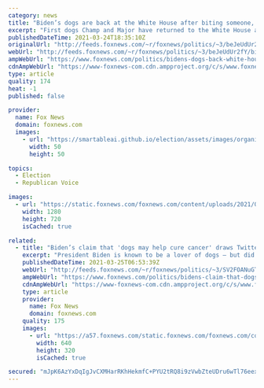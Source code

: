 ```yaml
---
category: news
title: "Biden’s dogs are back at the White House after biting someone, Psaki says"
excerpt: "First dogs Champ and Major have returned to the White House after they were sent away to Delaware following a biting incident, White House press secretary Jen Psaki said Wednesday. "
publishedDateTime: 2021-03-24T18:35:10Z
originalUrl: "http://feeds.foxnews.com/~r/foxnews/politics/~3/beJeUdUr2fY/bidens-dogs-back-white-house-after-biting-incident"
webUrl: "http://feeds.foxnews.com/~r/foxnews/politics/~3/beJeUdUr2fY/bidens-dogs-back-white-house-after-biting-incident"
ampWebUrl: "https://www.foxnews.com/politics/bidens-dogs-back-white-house-after-biting-incident.amp"
cdnAmpWebUrl: "https://www-foxnews-com.cdn.ampproject.org/c/s/www.foxnews.com/politics/bidens-dogs-back-white-house-after-biting-incident.amp"
type: article
quality: 174
heat: -1
published: false

provider:
  name: Fox News
  domain: foxnews.com
  images:
    - url: "https://smartableai.github.io/election/assets/images/organizations/foxnews.com-50x50.jpg"
      width: 50
      height: 50

topics:
  - Election
  - Republican Voice

images:
  - url: "https://static.foxnews.com/foxnews.com/content/uploads/2021/03/PsakiMONDAY.jpg"
    width: 1280
    height: 720
    isCached: true

related:
  - title: "Biden’s claim that 'dogs may help cure cancer' draws Twitter reactions"
    excerpt: "President Biden is known to be a lover of dogs – but did he recently give canines more credit than they deserve?"
    publishedDateTime: 2021-03-25T06:53:39Z
    webUrl: "http://feeds.foxnews.com/~r/foxnews/politics/~3/SV2FOANuGTk/bidens-claim-that-dogs-may-help-cure-cancer-draws-twitter-reactions"
    ampWebUrl: "https://www.foxnews.com/politics/bidens-claim-that-dogs-may-help-cure-cancer-draws-twitter-reactions.amp"
    cdnAmpWebUrl: "https://www-foxnews-com.cdn.ampproject.org/c/s/www.foxnews.com/politics/bidens-claim-that-dogs-may-help-cure-cancer-draws-twitter-reactions.amp"
    type: article
    provider:
      name: Fox News
      domain: foxnews.com
    quality: 175
    images:
      - url: "https://a57.foxnews.com/static.foxnews.com/foxnews.com/content/uploads/2021/03/640/320/AP21082725419565.jpg?ve=1&tl=1"
        width: 640
        height: 320
        isCached: true

secured: "mJpK6AzYxDqIgJvCXMHarRKhHekmfC+PYU2tRQ8i9zVwbZteUDru6wTl76eexjA7ymHp1qSPZqkMRW9itfU+KZAmjVWWOsuY/CCX6CHTcaSgZKdeSCHStmFNjmLdtLFzKoiycJ//9UjRInR+5caRLhYuCfqJ6BdOkJQRrlkHIxnEEX/PcWSUCCIY/fCWCq9jMqgASWDYCEH65USYwsX5mUVxFv5TeGnoJb/4IvOppOkZmDUE6nEFXuL9KFX9Mx5WhzUFY+jxHcxf8l6yJF3iNc2V8s9vKlWZKfoffU+Qc3GYQLBmO5dyMxwhCtvZa/LykBAcc0xfmSiw/WJVYc3x76ILJA+OSt9Z6C55EoZmeGs=;D7FuStXpYQlXiwcuWbwrXg=="
---
```


